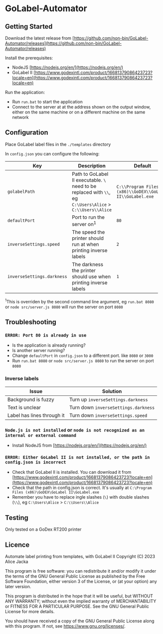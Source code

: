 # GoLabel-Automator

## Getting Started

Download the latest release from [https://github.com/non-bin/GoLabel-Automator/releases](https://github.com/non-bin/GoLabel-Automator/releases)

Install the prerequisites:

- NodeJS [https://nodejs.org/en/](https://nodejs.org/en/)
- GoLabel II [https://www.godexintl.com/product/16681379086423723?locale=en](https://www.godexintl.com/product/16681379086423723?locale=en)

Run the application:

- Run `run.bat` to start the application  
- Connect to the server at at the address shown on the output window, either on the same machine or on a different machine on the same network

## Configuration

Place GoLabel label files in the `./templates` directory

In `config.json` you can configure the following:

Key|Description|Default
-|-|-
`golabelPath`|Path to GoLabel II executable. `\` need to be replaced with `\\`, eg `C:\Users\Alice` > `C:\\Users\\Alice`|`C:\\Program Files (x86)\\GoDEX\\GoLabel II\\GoLabel.exe`
`defaultPort`|Port to run the server on<sup>1</sup>|`80`
`inverseSettings.speed`|The speed the printer should run at when printing inverse labels|`2`
`inverseSettings.darkness`|The darkness the printer should use when printing inverse labels|`1`

<sup>1</sup>This is overriden by the second command line argument, eg `run.bat 8080` or `node src/server.js 8080` will run the server on port `8080`

## Troubleshooting

### `ERROR: Port 80 is already in use`

- Is the application is already running?
- Is another server running?
- Change `defaultPort` in `config.json` to a different port. like `8080` or `3000`
- Run `run.bat 8080` or `node src/server.js 8080` to run the server on port `8080`

### Inverse labels

Issue | Solution
-|-
Background is fuzzy | Turn up `inverseSettings.darkness`
Text is unclear | Turn down `inverseSettings.darkness`
Label has lines through it | Turn down `inverseSettings.speed`

### `Node.js is not installed` or `node is not recognized as an internal or external command`

- Install NodeJS from [https://nodejs.org/en/](https://nodejs.org/en/)

### `ERROR: Either GoLabel II is not installed, or the path in config.json is incorrect`

- Check that GoLabel II is installed. You can download it from [https://www.godexintl.com/product/16681379086423723?locale=en](https://www.godexintl.com/product/16681379086423723?locale=en)
- Check that the path in config.json is correct. It's usually at `C:\Program Files (x86)\GoDEX\GoLabel II\GoLabel.exe`
- Remember you have to replace ingle slashes (`\`) with double slashes (`\\`), eg `C:\Users\Alice` > `C:\\Users\\Alice`

## Testing

Only tested on a GoDex RT200 printer

## Licence

  Automate label printing from templates, with GoLabel II
  Copyright (C) 2023  Alice Jacka

  This program is free software: you can redistribute it and/or modify
  it under the terms of the GNU General Public License as published by
  the Free Software Foundation, either version 3 of the License, or
  (at your option) any later version.

  This program is distributed in the hope that it will be useful,
  but WITHOUT ANY WARRANTY; without even the implied warranty of
  MERCHANTABILITY or FITNESS FOR A PARTICULAR PURPOSE.  See the
  GNU General Public License for more details.

  You should have received a copy of the GNU General Public License
  along with this program.  If not, see <https://www.gnu.org/licenses/>.
